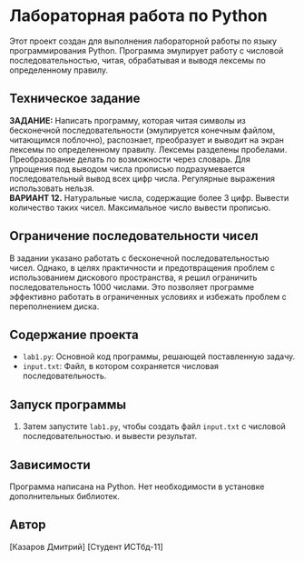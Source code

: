 # Лабораторная работа по Python

Этот проект создан для выполнения лабораторной работы по языку программирования Python. Программа эмулирует работу с числовой последовательностью, читая, обрабатывая и выводя лексемы по определенному правилу. 
## Техническое задание

**ЗАДАНИЕ:** Написать программу, которая читая символы из бесконечной последовательности (эмулируется конечным файлом, читающимся поблочно), распознает, преобразует и выводит на экран лексемы по определенному правилу. Лексемы разделены пробелами. Преобразование делать по возможности через словарь. Для упрощения под выводом числа прописью подразумевается последовательный вывод всех цифр числа. Регулярные выражения использовать нельзя. <br>
**ВАРИАНТ 12.** Натуральные числа, содержащие более 3 цифр. Вывести количество таких чисел. Максимальное число вывести прописью.
## Ограничение последовательности чисел

В задании указано работать с бесконечной последовательностью чисел. Однако, в целях практичности и предотвращения проблем с использованием дискового пространства, я решил ограничить последовательность 1000 числами. Это позволяет программе эффективно работать в ограниченных условиях и избежать проблем с переполнением диска.

## Содержание проекта

- `lab1.py`: Основной код программы, решающей поставленную задачу.
- `input.txt`: Файл, в котором сохраняется числовая последовательность.

## Запуск программы

1. Затем запустите `lab1.py`, чтобы создать файл `input.txt` с числовой последовательностью. и вывести результат.

## Зависимости

Программа написана на Python. Нет необходимости в установке дополнительных библиотек.

## Автор

[Казаров Дмитрий]
[Студент ИСТбд-11]


